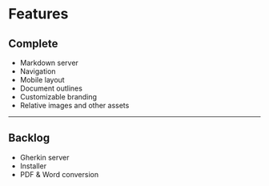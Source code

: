 ﻿Features
========

Complete
--------

+ Markdown server
+ Navigation
+ Mobile layout
+ Document outlines
+ Customizable branding
+ Relative images and other assets

--------------------------------------------------

Backlog
-------

+ Gherkin server
+ Installer
+ PDF & Word conversion